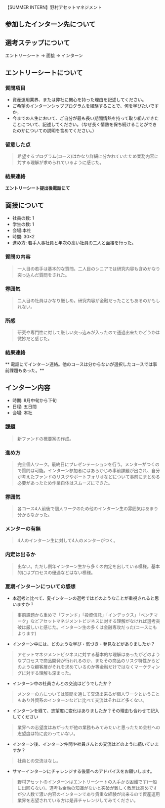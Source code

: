【SUMMER INTERN】野村アセットマネジメント
 
## 参加したインターン先について

## 選考ステップについて

エントリーシート → 面接 → インターン

## エントリーシートについて

### 質問項目

- 資産運用業界、または弊社に関心を持った理由を記述してください。
- ご希望のインターンシッププログラムを経験することで、何を学びたいですか。
- 今までの人生において、ご自分が最も長い期間情熱を持って取り組んできたことについて、記述してください。（なぜ長く情熱を保ち続けることができたのかについての説明を含めてください。）

### 留意した点

> 希望するプログラム(コース)はかなり詳細に分かれていたため業務内容に対する理解が求められているように感じた。

### 結果連絡

**エントリーシート提出後電話にて**

## 面接について
- 社員の数: 1
- 学生の数: 1
- 会場:本社
- 時間: 30×2
- 進め方: 若手人事社員と年次の高い社員の二人と面接を行った。

### 質問の内容

> 一人目の若手は基本的な質問。二人目のシニアでは研究内容も含めかなり突っ込んだ質問をされた。

### 雰囲気

> 二人目の社員はかなり厳しめ。研究内容が金融だったこともあるのかもしれない。

### 所感

> 研究や専門性に対して厳しい突っ込みが入ったので通過出来たかどうかは微妙だと感じた。


### 結果連絡

** 電話にてインターン連絡。他のコースは分からないが選択したコースでは事前課題もあった。**

## インターン内容

- 時期: 8月中旬から下旬
- 日程: 五日間
- 会場: 本社

### 課題

> 新ファンドの概要案の作成。

### 進め方

> 完全個人ワーク。最終日にプレゼンテーションを行う。メンターがつくので質問は可能。インターン参加者にはあらかじめ事前課題が出され、自分が考えたファンドのリスクやポートフォリオなどについて事前にまとめる必要があったため作業自体はスムーズにできた。

### 雰囲気

> 各コース4人前後で個人ワークのため他のインターン生の雰囲気はあまり分からなかった。

### メンターの有無

> 4人のインターン生に対して4人のメンターがつく。

### 内定は出るか

> 出ない。ただし例年インターン生から多くの内定を出している模様。基本的にはプロセスの優遇などはない模様。

### 夏期インターンについての感想

- 本選考と比べて、夏インターンの選考ではどのようなことが重視されると思いますか？

> 事前課題から重めで「ファンド」「投資信託」「インデックス」「ベンチマーク」などアセットマネジメントビジネスに対する理解がなければ選考突破は厳しいと感じた。インターン生の多くは金融専攻だった(コースにもよります)

- インターン中には、どのような学び・気づき・発見などがありましたか？

> アセットマネジメントビジネスに対する基本的な理解はあったがどのようなプロセスで商品開発が行われるのか、またその商品のリスク特性からどのような顧客層がそれを求めているのか等金融だけではなくマーケティングに対する理解も深まった。

- インターン中の社員さんとの交流はどうでしたか？

> メンターの方については質問を通して交流出来るが個人ワークということもあり外資系のインターンなどに比べて交流はそれほど多くない。

- インターンを経て、志望度に変化はありましたか？その理由も合わせて記入してください

> 業界への志望度はあがったが他の業務もみてみたいと思ったため会社への志望度は特に変わっていない。
	
- インターン後、インターン仲間や社員さんとの交流はどのように続いていますか？

> 社員との交流はなし。

- サマーインターンにチャレンジする後輩へのアドバイスをお願いします。

> 野村アセットのインターンはエントリーシートの入手から困難です(一般に出回らない)。選考も金融の知識がないと突破が難しく敷居は高めですが少人数で濃い内容のインターンであり貴重な経験が出来るので資産運用業界を志望されている方は是非チャレンジしてみてください。